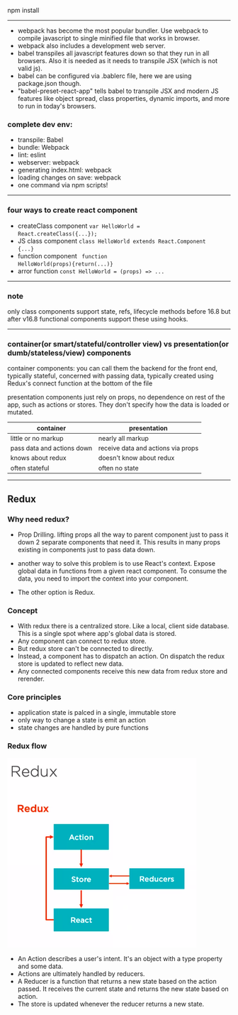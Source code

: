 npm install

---

- webpack has become the most popular bundler. Use webpack to compile javascript to single minified file that works in browser.
- webpack also includes a development web server.
- babel transpiles all javascript features down so that they run in all browsers. Also it is needed as it needs to transpile JSX (which is not valid js).
- babel can be configured via .bablerc file, here we are using package.json though.
- "babel-preset-react-app" tells babel to transpile JSX and modern JS features like object spread, class properties, dynamic imports, and more to run in today's browsers.

### complete dev env:

- transpile: Babel
- bundle: Webpack
- lint: eslint
- webserver: webpack
- generating index.html: webpack
- loading changes on save: webpack
- one command via npm scripts!

---

### four ways to create react component

- createClass component
  <code>var HelloWorld = React.createClass({...});</code>
- JS class component
  <code>class HelloWorld extends React.Component {...}</code>
- function component
  <code> function HelloWorld(props){return(...)}</code>
- arror function
  <code>const HelloWorld = (props) => ... </code>

---

### note

only class components support state, refs, lifecycle methods before 16.8 but after v16.8 functional components support these using hooks.

---

### container(or smart/stateful/controller view) vs presentation(or dumb/stateless/view) components

container components: you can call them the backend for the front end, typically stateful, concerned with passing data, typically created using Redux's connect function at the bottom of the file

presentation components just rely on props, no dependence on rest of the app, such as actions or stores. They don't specify how the data is loaded or mutated.

| container                  | presentation                       |
| -------------------------- | ---------------------------------- |
| little or no markup        | nearly all markup                  |
| pass data and actions down | receive data and actions via props |
| knows about redux          | doesn't know about redux           |
| often stateful             | often no state                     |

---

## Redux

### Why need redux?

- Prop Drilling. lifting props all the way to parent component just to pass it down 2 separate components that need it. This results in many props existing in components just to pass data down.

- another way to solve this problem is to use React's context. Expose global data in functions from a given react component. To consume the data, you need to import the context into your component.

- The other option is Redux.

### Concept

- With redux there is a centralized store. Like a local, client side database. This is a single spot where app's global data is stored.
- Any component can connect to redux store.
- But redux store can't be connected to directly.
- Instead, a component has to dispatch an action. On dispatch the redux store is updated to reflect new data.
- Any connected components receive this new data from redux store and rerender.

### Core principles

- application state is palced in a single, immutable store
- only way to change a state is emit an action
- state changes are handled by pure functions

### Redux flow
![](redux.png)

- An Action describes a user's intent. It's an object with a type property and some data. 
- Actions are ultimately handled by reducers.
- A Reducer is a function that returns a new state based on the action passed. It receives the current state and returns the new state based on action.
- The store is updated whenever the reducer returns a new state.